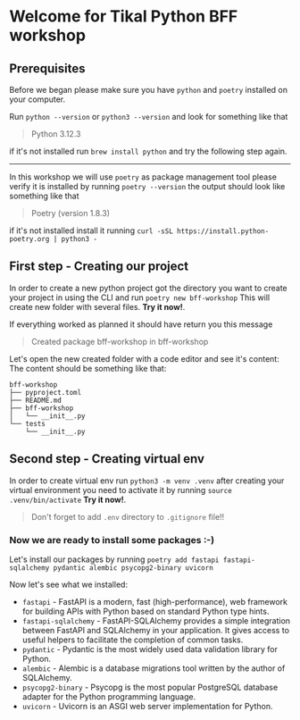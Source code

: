 # Welcome for Tikal Python BFF workshop

## Prerequisites

Before we began please make sure you have `python` and `poetry` installed on your computer. 

Run `python --version` or `python3 --version` and look for something like that 
> Python 3.12.3 

if it's not installed run `brew install python` and try the following step again.

---

In this workshop we will use `poetry` as package management tool please verify it is installed by running `poetry --version` the output should look like something like that 
> Poetry (version 1.8.3)

if it's not installed install it running `curl -sSL https://install.python-poetry.org | python3 -`

## First step - Creating our project

In order to create a new python project got the directory you want to create your project in using the CLI and run `poetry new bff-workshop`
This will create new folder with several files. **Try it now!**. 

If everything worked as planned it should have return you this message 
> Created package bff-workshop in bff-workshop

Let's open the new created folder with a code editor and see it's content: 
The content should be something like that:
```
bff-workshop
├── pyproject.toml
├── README.md
├── bff-workshop
│   └── __init__.py
└── tests
    └── __init__.py
```

## Second step - Creating virtual env

In order to create virtual env run `python3 -m venv .venv` after creating your virtual environment you need to activate it by running 
`source .venv/bin/activate` **Try it now!**.

> Don't forget to add `.env` directory to `.gitignore` file!!

### Now we are ready to install some packages :-)

Let's install our packages by running `poetry add fastapi fastapi-sqlalchemy pydantic alembic psycopg2-binary uvicorn`

Now let's see what we installed:

- `fastapi` - FastAPI is a modern, fast (high-performance), web framework for building APIs with Python based on standard Python type hints.
- `fastapi-sqlalchemy` - FastAPI-SQLAlchemy provides a simple integration between FastAPI and SQLAlchemy in your application. It gives access to useful helpers to facilitate the completion of common tasks.
- `pydantic` - Pydantic is the most widely used data validation library for Python.
- `alembic` - Alembic is a database migrations tool written by the author of SQLAlchemy.
- `psycopg2-binary` - Psycopg is the most popular PostgreSQL database adapter for the Python programming language.
- `uvicorn` - Uvicorn is an ASGI web server implementation for Python.



